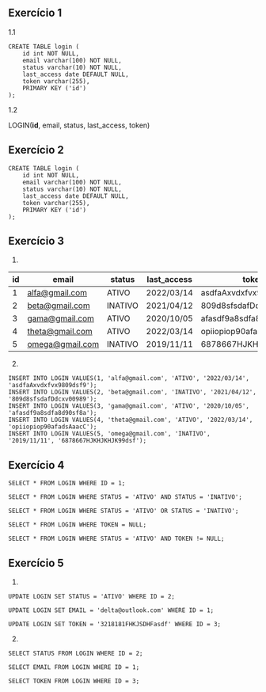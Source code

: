 ## Exercício 1
1.1
```
CREATE TABLE login ( 
    id int NOT NULL, 
    email varchar(100) NOT NULL, 
    status varchar(10) NOT NULL, 
    last_access date DEFAULT NULL,
    token varchar(255),
    PRIMARY KEY ('id')
);
```

1.2 

LOGIN(**id**, email, status, last_access, token)

## Exercício 2

```
CREATE TABLE login ( 
    id int NOT NULL, 
    email varchar(100) NOT NULL, 
    status varchar(10) NOT NULL, 
    last_access date DEFAULT NULL,
    token varchar(255),
    PRIMARY KEY ('id')
);
```


## Exercício 3

1.


| id | email           | status  | last_access | token                 |
|----|-----------------|---------|-------------|-----------------------|
| 1  | alfa@gmail.com  | ATIVO   | 2022/03/14  | asdfaAxvdxfvx9809dsf9 |
| 2  | beta@gmail.com  | INATIVO | 2021/04/12  | 809d8sfsdafDdcxv00989 |
| 3  | gama@gmail.com  | ATIVO   | 2020/10/05  | afasdf9a8sdfa8d90sf8a |
| 4  | theta@gmail.com | ATIVO   | 2022/03/14  | opiiopiop90afadsAaacC |
| 5  | omega@gmail.com | INATIVO | 2019/11/11  | 6878667HJKHJKHJK99dsf |

2.

```
INSERT INTO LOGIN VALUES(1, 'alfa@gmail.com', 'ATIVO', '2022/03/14', 'asdfaAxvdxfvx9809dsf9');
INSERT INTO LOGIN VALUES(2, 'beta@gmail.com', 'INATIVO', '2021/04/12', '809d8sfsdafDdcxv00989');
INSERT INTO LOGIN VALUES(3, 'gama@gmail.com', 'ATIVO', '2020/10/05', 'afasdf9a8sdfa8d90sf8a');
INSERT INTO LOGIN VALUES(4, 'theta@gmail.com', 'ATIVO', '2022/03/14', 'opiiopiop90afadsAaacC');
INSERT INTO LOGIN VALUES(5, 'omega@gmail.com', 'INATIVO', '2019/11/11', '6878667HJKHJKHJK99dsf');
```

## Exercício 4

```
SELECT * FROM LOGIN WHERE ID = 1;

SELECT * FROM LOGIN WHERE STATUS = 'ATIVO' AND STATUS = 'INATIVO';

SELECT * FROM LOGIN WHERE STATUS = 'ATIVO' OR STATUS = 'INATIVO';

SELECT * FROM LOGIN WHERE TOKEN = NULL;

SELECT * FROM LOGIN WHERE STATUS = 'ATIVO' AND TOKEN != NULL;

```


## Exercício 5
1.
```
UPDATE LOGIN SET STATUS = 'ATIVO' WHERE ID = 2;

UPDATE LOGIN SET EMAIL = 'delta@outlook.com' WHERE ID = 1;

UPDATE LOGIN SET TOKEN = '3218181FHKJSDHFasdf' WHERE ID = 3;

```

2.
```
SELECT STATUS FROM LOGIN WHERE ID = 2;

SELECT EMAIL FROM LOGIN WHERE ID = 1;

SELECT TOKEN FROM LOGIN WHERE ID = 3;

```